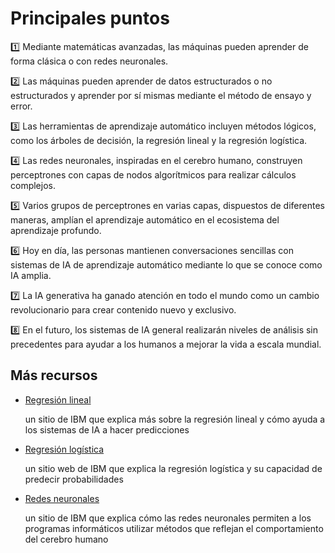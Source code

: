 # Principales puntos

1️⃣ Mediante matemáticas avanzadas, las máquinas pueden aprender de forma clásica o con redes neuronales.

2️⃣ Las máquinas pueden aprender de datos estructurados o no estructurados y aprender por sí mismas mediante el método de ensayo y error.

3️⃣ Las herramientas de aprendizaje automático incluyen métodos lógicos, como los árboles de decisión, la regresión lineal y la regresión logística.

4️⃣ Las redes neuronales, inspiradas en el cerebro humano, construyen perceptrones con capas de nodos algorítmicos para realizar cálculos complejos.

5️⃣ Varios grupos de perceptrones en varias capas, dispuestos de diferentes maneras, amplían el aprendizaje automático en el ecosistema del aprendizaje profundo.

6️⃣ Hoy en día, las personas mantienen conversaciones sencillas con sistemas de IA de aprendizaje automático mediante lo que se conoce como IA amplia.

7️⃣ La IA generativa ha ganado atención en todo el mundo como un cambio revolucionario para crear contenido nuevo y exclusivo.

8️⃣ En el futuro, los sistemas de IA general realizarán niveles de análisis sin precedentes para ayudar a los humanos a mejorar la vida a escala mundial.

## Más recursos

- [Regresión lineal](https://www.ibm.com/topics/linear-regression) 

    un sitio de IBM que explica más sobre la regresión lineal y cómo ayuda a los sistemas de IA a hacer predicciones

- [Regresión logística](https://www.ibm.com/topics/logistic-regression) 

    un sitio web de IBM que explica la regresión logística y su capacidad de predecir probabilidades

- [Redes neuronales](https://www.ibm.com/topics/neural-networks) 

    un sitio de IBM que explica cómo las redes neuronales permiten a los programas informáticos utilizar métodos que reflejan el comportamiento del cerebro humano